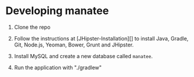 # Developing manatee

1. Clone the repo

2. Follow the instructions at [JHipster-Installation][] to install Java, Gradle, Git, Node.js, Yeoman, Bower, Grunt and JHipster.

3. Install MySQL and create a new database called `manatee`.

4. Run the application with "./gradlew"
